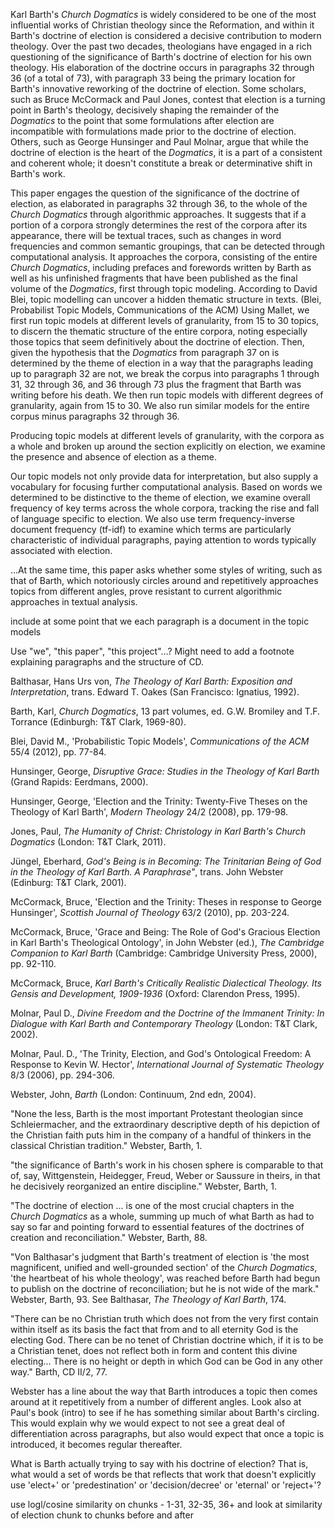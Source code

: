 Karl Barth's *Church Dogmatics* is widely considered to be one of the most influential works of Christian theology since the Reformation, and within it Barth's doctrine of election is considered a decisive contribution to modern theology. Over the past two decades, theologians have engaged in a rich questioning of the significance of Barth's doctrine of election for his own theology. His elaboration of the doctrine occurs in paragraphs 32 through 36 (of a total of 73), with paragraph 33 being the primary location for Barth's innovative reworking of the doctrine of election. Some scholars, such as Bruce McCormack and Paul Jones, contest that election is a turning point in Barth's theology, decisively shaping the remainder of the *Dogmatics* to the point that some formulations after election are incompatible with formulations made prior to the doctrine of election. Others, such as George Hunsinger and Paul Molnar, argue that while the doctrine of election is the heart of the *Dogmatics*, it is a part of a consistent and coherent whole; it doesn't constitute a break or determinative shift in Barth's work.

This paper engages the question of the significance of the doctrine of election, as elaborated in paragraphs 32 through 36, to the whole of the *Church Dogmatics* through algorithmic approaches. It suggests that if a portion of a corpora strongly determines the rest of the corpora after its appearance, there will be textual traces, such as changes in word frequencies and common semantic groupings, that can be detected through computational analysis. It approaches the corpora, consisting of the entire *Church Dogmatics*, including prefaces and forewords written by Barth as well as his unfinished fragments that have been published as the final volume of the *Dogmatics*, first through topic modeling. According to David Blei, topic modelling can uncover a hidden thematic structure in texts. (Blei, Probabilist Topic Models, Communications of the ACM) Using Mallet, we first run topic models at different levels of granularity, from 15 to 30 topics, to discern the thematic structure of the entire corpora, noting especially those topics that seem definitively about the doctrine of election. Then, given the hypothesis that the *Dogmatics* from paragraph 37 on is determined by the theme of election in a way that the paragraphs leading up to paragraph 32 are not, we break the corpus into paragraphs 1 through 31, 32 through 36, and 36 through 73 plus the fragment that Barth was writing before his death. We then run topic models with different degrees of granularity, again from 15 to 30. We also run similar models for the entire corpus minus paragraphs 32 through 36. 


Producing topic models at different levels of granularity, with the corpora as a whole and broken up around the section explicitly on election, we examine the presence and absence of election as a theme.

Our topic models not only provide data for interpretation, but also supply a vocabulary for focusing further computational analysis. Based on words we determined to be distinctive to the theme of election, we examine overall frequency of key terms across the whole corpora, tracking the rise and fall of language specific to election. We also use term frequency-inverse document frequency (tf-idf) to examine which terms are particularly characteristic of individual paragraphs, paying attention to words typically associated with election.


...At the same time, this paper asks whether some styles of writing, such as that of Barth, which notoriously circles around and repetitively approaches topics from different angles, prove resistant to current algorithmic approaches in textual analysis.



include at some point that we each paragraph is a document in the topic models



Use "we", "this paper", "this project"...?
Might need to add a footnote explaining paragraphs and the structure of CD.


Balthasar, Hans Urs von, *The Theology of Karl Barth: Exposition and Interpretation*, trans. Edward T. Oakes (San Francisco: Ignatius, 1992).

Barth, Karl, *Church Dogmatics*, 13 part volumes, ed. G.W. Bromiley and T.F. Torrance (Edinburgh: T&T Clark, 1969-80).

Blei, David M., 'Probabilistic Topic Models', *Communications of the ACM* 55/4 (2012), pp. 77-84.

Hunsinger, George, *Disruptive Grace: Studies in the Theology of Karl Barth* (Grand Rapids: Eerdmans, 2000).

Hunsinger, George, 'Election and the Trinity: Twenty-Five Theses on the Theology of Karl Barth', *Modern Theology* 24/2 (2008), pp. 179-98.

Jones, Paul, *The Humanity of Christ: Christology in Karl Barth's Church Dogmatics* (London: T&T Clark, 2011).

Jüngel, Eberhard, *God's Being is in Becoming: The Trinitarian Being of God in the Theology of Karl Barth. A Paraphrase"*, trans. John Webster (Edinburg: T&T Clark, 2001).

McCormack, Bruce, 'Election and the Trinity: Theses in response to George Hunsinger', *Scottish Journal of Theology* 63/2 (2010), pp. 203-224.

McCormack, Bruce, 'Grace and Being: The Role of God's Gracious Election in Karl Barth's Theological Ontology', in John Webster (ed.), *The Cambridge Companion to Karl Barth* (Cambridge: Cambridge University Press, 2000), pp. 92-110.

McCormack, Bruce, *Karl Barth's Critically Realistic Dialectical Theology. Its Gensis and Development, 1909-1936* (Oxford: Clarendon Press, 1995).

Molnar, Paul D., *Divine Freedom and the Doctrine of the Immanent Trinity: In Dialogue with Karl Barth and Contemporary Theology* (London: T&T Clark, 2002).

Molnar, Paul. D., 'The Trinity, Election, and God's Ontological Freedom: A Response to Kevin W. Hector', *International Journal of Systematic Theology* 8/3 (2006), pp. 294-306.

Webster, John, *Barth* (London: Continuum, 2nd edn, 2004).








"None the less, Barth is the most important Protestant theologian since Schleiermacher, and the extraordinary descriptive depth of his depiction of the Christian faith puts him in the company of a handful of thinkers in the classical Christian tradition." Webster, Barth, 1.

"the significance of Barth's work in his chosen sphere is comparable to that of, say, Wittgenstein, Heidegger, Freud, Weber or Saussure in theirs, in that he decisively reorganized an entire discipline." Webster, Barth, 1.

"The doctrine of election ... is one of the most crucial chapters in the *Church Dogmatics* as a whole, summing up much of what Barth as had to say so far and pointing forward to essential features of the doctrines of creation and reconciliation." Webster, Barth, 88.

"Von Balthasar's judgment that Barth's treatment of election is 'the most magnificent, unified and well-grounded section'  of the *Church Dogmatics*, 'the heartbeat of his whole theology', was reached before Barth had begun to publish on the doctrine of reconciliation; but he is not wide of the mark." Webster, Barth, 93. See Balthasar, *The Theology of Karl Barth*, 174.

"There can be no Christian truth which does not from the very first contain within itself as its basis the fact that from and to all eternity God is the electing God. There can be no tenet of Christian doctrine which, if it is to be a Christian tenet, does not reflect both in form and content this divine electing... There is no height or depth in which God can be God in any other way." Barth, CD II/2, 77.


Webster has a line about the way that Barth introduces a topic then comes around at it repetitively from a number of different angles. Look also at Paul's book (intro) to see if he has something similar about Barth's circling. This would explain why we would expect to not see a great deal of differentiation across paragraphs, but also would expect that once a topic is introduced, it becomes regular thereafter.

What is Barth actually trying to say with his doctrine of election? That is, what would a set of words be that reflects that work that doesn't explicitly use 'elect+' or 'predestination' or 'decision/decree' or 'eternal' or 'reject+'?

use logl/cosine similarity on chunks - 1-31, 32-35, 36+ and look at similarity of election chunk to chunks before and after
